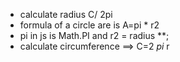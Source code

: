 - calculate radius C/ 2pi
- formula of a circle are is A=pi \* r2
- pi in js is Math.PI and r2 = radius \*\*;
- calculate circumference ==> C=2 _pi_ r
